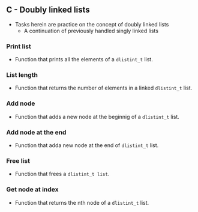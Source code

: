 ## C - Doubly linked lists
* Tasks herein are practice on the concept of doubly linked lists
	* A continuation of previously handled singly linked lists
### Print list
* Function that prints all the elements of a `dlistint_t` list.
### List length
* Function that returns the number of elements in a linked `dlistint_t` list.
### Add node
* Function that adds a new node at the beginnig of a `dlistint_t` list.
### Add node at the end
* Function that adda new node at the end of `dlistint_t` list.
### Free list
* Function that frees a `dlistint_t list`.
### Get node at index
* Function that returns the nth node of a `dlistint_t` list.
